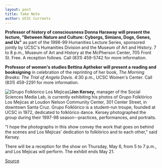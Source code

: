 ```yaml
---
layout: post
title: Take Note
author: UCSC Currents
---
```


**Professor of history of consciousness Donna Haraway will present the lecture, "Between Nature and Culture: Cyborgs, Simians, Dogs, Genes, and Us"** as part of the 1998-99 Humanities Lecture Series, sponsored jointly by UCSC's Humanities Division and the Museum of Art and History. 7 to 8 p.m., Museum of Art and History at the McPherson Center, 705 Front St. Free. A reception follows. Call (831) 459-5742 for more information.

**Professor of women's studies Bettina Aptheker will present a reading and booksigning** in celebration of the reprinting of her book, _The Morning Breaks: The Trial of Angela Davis._ 4:30 p.m., UCSC Women's Center. Call (831) 459-2291 for more information.

![\[Grupo Folklorico Los Mejicas\]][2]**Jon Kersey,** manager of the Social Sciences Media Lab, is currently exhibiting his photos of Grupo Folklórico Los Mejicas at Loudon Nelson Community Center, 301 Center Street, in downtown Santa Cruz. Grupo Folklórico is a student-run troupe, founded at UCSC in 1972, dedicated to folklórico dance. Kersey photographed the group during their 1997-98 season--practices, performances, and portraits.

"I hope the photographs in this show convey the work that goes on behind the scenes and Los Mejicas' dedication to folklórico and to each other," said Kersey.

There will be a reception for the show on Thursday, May 6, from 5 to 7 p.m., and Los Mejicas will perform. The exhibit ends May 21.

[2]: http://www1.ucsc.edu/oncampus/currents/98-99/art/los_mejicas.jpg

[Source](http://www1.ucsc.edu/oncampus/currents/98-99/05-03/takenote.htm "Permalink to Take Note, 05-03-99")
